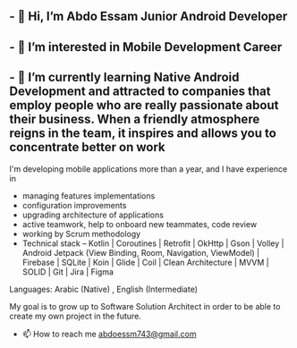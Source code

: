 ## - 👋 Hi, I’m Abdo Essam Junior Android Developer 
## - 👀 I’m interested in Mobile Development Career 
## - 🌱 I’m currently learning Native Android Development and attracted to companies that employ people who are really passionate about their business. When a friendly atmosphere reigns in the team, it inspires and allows you to concentrate better on   work 
 I'm developing mobile applications more than a year, and I have experience in 
 
- managing features implementations
- configuration improvements
- upgrading architecture of applications
- active teamwork, help to onboard new teammates, code review
- working by Scrum methodology
- Technical stack – Kotlin | Coroutines | Retrofit | OkHttp | Gson | Volley | Android Jetpack (View Binding, Room, Navigation, ViewModel) | Firebase | SQLite | Koin | Glide | Coil | Clean Architecture | MVVM | SOLID | Git | Jira | Figma

Languages: Arabic (Native) , English (Intermediate) 


 My goal is to grow up to Software Solution Architect in order to be able to create my own project in the future.

- 📫 How to reach me abdoessm743@gmail.com

<!---
abdo-essam/abdo-essam is a ✨ special ✨ repository because its `README.md` (this file) appears on your GitHub profile.
You can click the Preview link to take a look at your changes.
--->
